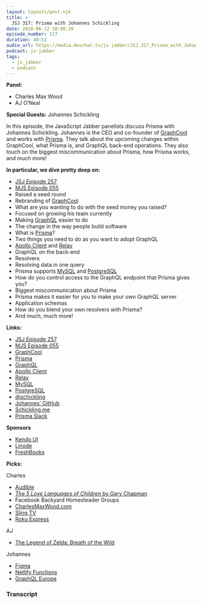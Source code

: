 ```yaml
---
layout: layouts/post.njk
title: >
  JSJ 317: Prisma with Johannes Schickling
date: 2018-06-12 10:00:39
episode_number: 317
duration: 48:53
audio_url: https://media.devchat.tv/js-jabber/JSJ_317_Prisma_with_Johannes_Schickling.mp3
podcast: js-jabber
tags:
  - js_jabber
  - podcast
---
```


**Panel:**

- Charles Max Wood
- AJ O’Neal

**Special Guests:** Johannes Schickling

In this episode, the JavaScript Jabber panelists discuss Prisma with Johannes Schickling. Johannes is the CEO and co-founder of [GraphCool](https://www.graph.cool/) and works with [Prisma](https://www.prisma.io/). They talk about the upcoming changes within GraphCool, what Prisma is, and GraphQL back-end operations. They also touch on the biggest miscommunication about Prisma, how Prisma works, and much more!

**In particular, we dive pretty deep on:**

- [JSJ Episode 257](https://devchat.tv/js-jabber/graphcool-with-johannes-schickling)
- [MJS Episode 055](https://devchat.tv/my-javascript-story/mjs-055-johannes-schickling)
- Raised a seed round
- Rebranding of [GraphCool](https://www.graph.cool/)
- What are you wanting to do with the seed money you raised?
- Focused on growing his team currently
- Making [GraphQL](https://graphql.org/) easier to do
- The change in the way people build software
- What is [Prisma](https://www.prisma.io/)?
- Two things you need to do as you want to adopt GraphQL
- [Apollo Client](https://www.apollographql.com/docs/react/) and [Relay](https://facebook.github.io/relay/)
- GraphQL on the back-end
- Resolvers
- Resolving data in one query
- Prisma supports [MySQL](https://www.mysql.com/) and [PostgreSQL](https://www.postgresql.org/)
- How do you control access to the GraphQL endpoint that Prisma gives you?
- Biggest miscommunication about Prisma
- Prisma makes it easier for you to make your own GraphQL server
- Application schemas
- How do you blend your own resolvers with Prisma?
- And much, much more!

**Links:**

- [JSJ Episode 257](https://devchat.tv/js-jabber/graphcool-with-johannes-schickling)
- [MJS Episode 055](https://devchat.tv/my-javascript-story/mjs-055-johannes-schickling)
- [GraphCool](https://www.graph.cool/)
- [Prisma](https://www.prisma.io/)
- [GraphQL](https://graphql.org/)
- [Apollo Client](https://www.apollographql.com/docs/react/)
- [Relay](https://facebook.github.io/relay/)
- [MySQL](https://www.mysql.com/)
- [PostgreSQL](https://www.postgresql.org/)
- [@schickling](https://twitter.com/schickling)
- [Johannes’ GitHub](https://github.com/schickling)
- [Schickling.me](https://schickling.me/)
- [Prisma Slack](https://slack.prisma.io/)

**Sponsors**

- [Kendo UI](https://www.telerik.com/kendo-ui?utm_medium=social-paid&utm_source=devchattv&utm_campaign=kendo-ui-awareness-jsjabber)
- [Linode](https://promo.linode.com/javascriptjabber/)
- [FreshBooks](https://www.freshbooks.com/invoice?ref=11731&utm_source=pbm&utm_medium=affiliate-program&utm_influencer=419364&utm_campaign=podcast-influencers)

**Picks:**

Charles

- [Audible](https://www.audible.com/)
- [_The 5 Love Languages of Children_ by Gary Chapman](https://www.amazon.com/5-Love-Languages-Children/dp/0802403476)
- Facebook Backyard Homesteader Groups
- [CharlesMaxWood.com](https://charlesmaxwood.com/)
- [Sling TV](https://www.sling.com/)
- [Roku Express](https://www.roku.com/products/roku-express)

AJ

- [The Legend of Zelda: Breath of the Wild](https://www.zelda.com/breath-of-the-wild/)

Johannes

- [Figma](https://www.figma.com/)
- [Netlify Functions](https://www.netlify.com/docs/functions/)
- [GraphQL Europe](https://www.graphql-europe.org/)

### Transcript
